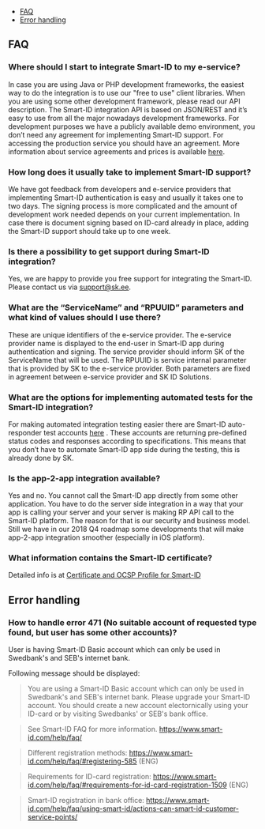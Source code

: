 
* [FAQ](#faq)
* [Error handling](#error-handling)

## FAQ
### Where should I start to integrate Smart-ID to my e-service?
In case you are using Java or PHP development frameworks, the easiest way to do the integration is to use our "free to use" client libraries. When you are using some other development framework, please read our API description. The Smart-ID integration API is based on JSON/REST and it’s easy to use from all the major nowadays development frameworks. For development purposes we have a publicly available demo environment, you don’t need any agreement for implementing Smart-ID support. For accessing the production service you should have an agreement. More information about service agreements and prices is available [here](https://www.smart-id.com/e-service-providers/).

### How long does it usually take to implement Smart-ID support?
We have got feedback from developers and e-service providers that implementing Smart-ID authentication is easy and usually it takes one to two days. The signing process is more complicated and the amount of development work needed depends on your current implementation. In case there is document signing based on ID-card already in place, adding the Smart-ID support should take up to one week.

### Is there a possibility to get support during Smart-ID integration?
Yes, we are happy to provide you free support for integrating the Smart-ID. Please contact us via support@sk.ee.

### What are the “ServiceName” and “RPUUID” parameters and what kind of values should I use there?
These are unique identifiers of the e-service provider. The e-service provider name is displayed to the end-user in Smart-ID app during authentication and signing. The service provider should inform SK of the ServiceName that will be used. The RPUUID is service internal parameter that is provided by SK to the e-service provider. Both parameters are fixed in agreement between e-service provider and SK ID Solutions.
 
### What are the options for implementing automated tests for the Smart-ID integration?
For making automated integration testing easier there are Smart-ID auto-responder test accounts [here](https://github.com/SK-EID/smart-id-documentation/wiki/Environment-technical-parameters#test-accounts-for-automated-testing) . These accounts are returning pre-defined status codes and responses according to specifications. This means that you don’t have to automate Smart-ID app side during the testing, this is already done by SK.

### Is the app-2-app integration available?
Yes and no. You cannot call the Smart-ID app directly from some other application. You have to do the server side integration in a way that your app is calling your server and your server is making RP API call to the Smart-ID platform. The reason for that is our security and business model.
Still we have in our 2018 Q4 roadmap some developments that will make app-2-app integration smoother (especially in iOS platform).

### What information contains the Smart-ID certificate?
Detailed info is at [Certificate and OCSP Profile for Smart-ID](https://www.sk.ee/upload/files/SK-CPR-SMART-ID-EN-v4_1-20181024.pdf)

## Error handling
### How to handle error 471 (No suitable account of requested type found, but user has some other accounts)?
User is having Smart-ID Basic account which can only be used in Swedbank's and SEB's internet bank.

Following message should be displayed:

> You are using a Smart-ID Basic account which can only be used in Swedbank's and SEB's internet bank.
> Please upgrade your Smart-ID account. You should create a new account electornically using your ID-card or by visiting Swedbanks' or SEB's bank office. 

> See Smart-ID FAQ for more information. 
> https://www.smart-id.com/help/faq/ 

> Different registration methods: 
> https://www.smart-id.com/help/faq/#registering-585 (ENG) 

> Requirements for ID-card registration: 
> https://www.smart-id.com/help/faq/#requirements-for-id-card-registration-1509 (ENG) 

> Smart-ID registration in bank office:
> https://www.smart-id.com/help/faq/using-smart-id/actions-can-smart-id-customer-service-points/